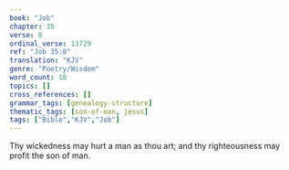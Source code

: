 ```yaml
---
book: "Job"
chapter: 35
verse: 8
ordinal_verse: 13729
ref: "Job 35:8"
translation: "KJV"
genre: "Poetry/Wisdom"
word_count: 18
topics: []
cross_references: []
grammar_tags: [genealogy-structure]
thematic_tags: [son-of-man, jesus]
tags: ["Bible","KJV","Job"]
---
```

Thy wickedness may hurt a man as thou art; and thy righteousness may profit the son of man.
